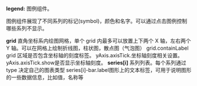 **legend:**
图例组件。

图例组件展现了不同系列的标记(symbol)，颜色和名字。可以通过点击图例控制哪些系列不显示。

**grid**
直角坐标系内绘图网格，单个 grid 内最多可以放置上下两个 X 轴，左右两个 Y 轴。可以在网格上绘制折线图，柱状图，散点图（气泡图）
grid.containLabel grid 区域是否包含坐标轴的刻度标签。
yAxis.axisTick.坐标轴刻度相关设置。yAxis.axisTick.show是否显示坐标轴刻度。
**series[i]**
系列列表。每个系列通过 type 决定自己的图表类型
series[i]-bar.label图形上的文本标签，可用于说明图形的一些数据信息，比如值，名称等
